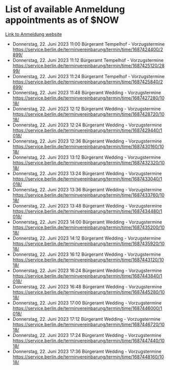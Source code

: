 # List of available Anmeldung appointments as of $NOW
[Link to Anmeldung website](https://service.berlin.de/terminvereinbarung/termin/tag.php?termin=1&anliegen[]=120686&dienstleisterlist=122210,122217,327316,122219,327312,122227,327314,122231,327346,122243,327348,122254,122252,329742,122260,329745,122262,329748,122271,327278,122273,327274,122277,327276,330436,122280,327294,122282,327290,122284,327292,122291,327270,122285,327266,122286,327264,122296,327268,150230,329760,122297,327286,122294,327284,122312,329763,122314,329775,122304,327330,122311,327334,122309,327332,317869,122281,327352,122279,329772,122283,122276,327324,122274,327326,122267,329766,122246,327318,122251,327320,122257,327322,122208,327298,122226,327300&herkunft=http%3A%2F%2Fservice.berlin.de%2Fdienstleistung%2F120686%2F)
- Donnerstag, 22. Juni 2023 11:00 Bürgeramt Tempelhof - Vorzugstermine https://service.berlin.de/terminvereinbarung/termin/time/1687424400/2899/
- Donnerstag, 22. Juni 2023 11:12 Bürgeramt Tempelhof - Vorzugstermine https://service.berlin.de/terminvereinbarung/termin/time/1687425120/2899/
- Donnerstag, 22. Juni 2023 11:24 Bürgeramt Tempelhof - Vorzugstermine https://service.berlin.de/terminvereinbarung/termin/time/1687425840/2899/
- Donnerstag, 22. Juni 2023 11:48 Bürgeramt Wedding - Vorzugstermine https://service.berlin.de/terminvereinbarung/termin/time/1687427280/1018/
- Donnerstag, 22. Juni 2023 12:12 Bürgeramt Wedding - Vorzugstermine https://service.berlin.de/terminvereinbarung/termin/time/1687428720/1018/
- Donnerstag, 22. Juni 2023 12:24 Bürgeramt Wedding - Vorzugstermine https://service.berlin.de/terminvereinbarung/termin/time/1687429440/1018/
- Donnerstag, 22. Juni 2023 12:36 Bürgeramt Wedding - Vorzugstermine https://service.berlin.de/terminvereinbarung/termin/time/1687430160/1018/
- Donnerstag, 22. Juni 2023 13:12 Bürgeramt Wedding - Vorzugstermine https://service.berlin.de/terminvereinbarung/termin/time/1687432320/1018/
- Donnerstag, 22. Juni 2023 13:24 Bürgeramt Wedding - Vorzugstermine https://service.berlin.de/terminvereinbarung/termin/time/1687433040/1018/
- Donnerstag, 22. Juni 2023 13:36 Bürgeramt Wedding - Vorzugstermine https://service.berlin.de/terminvereinbarung/termin/time/1687433760/1018/
- Donnerstag, 22. Juni 2023 13:48 Bürgeramt Wedding - Vorzugstermine https://service.berlin.de/terminvereinbarung/termin/time/1687434480/1018/
- Donnerstag, 22. Juni 2023 14:00 Bürgeramt Wedding - Vorzugstermine https://service.berlin.de/terminvereinbarung/termin/time/1687435200/1018/
- Donnerstag, 22. Juni 2023 14:12 Bürgeramt Wedding - Vorzugstermine https://service.berlin.de/terminvereinbarung/termin/time/1687435920/1018/
- Donnerstag, 22. Juni 2023 16:12 Bürgeramt Wedding - Vorzugstermine https://service.berlin.de/terminvereinbarung/termin/time/1687443120/1018/
- Donnerstag, 22. Juni 2023 16:24 Bürgeramt Wedding - Vorzugstermine https://service.berlin.de/terminvereinbarung/termin/time/1687443840/1018/
- Donnerstag, 22. Juni 2023 16:48 Bürgeramt Wedding - Vorzugstermine https://service.berlin.de/terminvereinbarung/termin/time/1687445280/1018/
- Donnerstag, 22. Juni 2023 17:00 Bürgeramt Wedding - Vorzugstermine https://service.berlin.de/terminvereinbarung/termin/time/1687446000/1018/
- Donnerstag, 22. Juni 2023 17:12 Bürgeramt Wedding - Vorzugstermine https://service.berlin.de/terminvereinbarung/termin/time/1687446720/1018/
- Donnerstag, 22. Juni 2023 17:24 Bürgeramt Wedding - Vorzugstermine https://service.berlin.de/terminvereinbarung/termin/time/1687447440/1018/
- Donnerstag, 22. Juni 2023 17:36 Bürgeramt Wedding - Vorzugstermine https://service.berlin.de/terminvereinbarung/termin/time/1687448160/1018/
